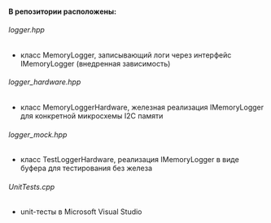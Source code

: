 #### В репозитории расположены:
###### logger.hpp
- класс MemoryLogger, записывающий логи через интерфейс IMemoryLogger (внедренная зависимость)
###### logger_hardware.hpp
- класс MemoryLoggerHardware, железная реализация IMemoryLogger для конкретной микросхемы I2C памяти
###### logger_mock.hpp
- класс TestLoggerHardware, реализация IMemoryLogger в виде буфера для тестирования без железа
###### UnitTests.cpp
- unit-тесты в Microsoft Visual Studio


